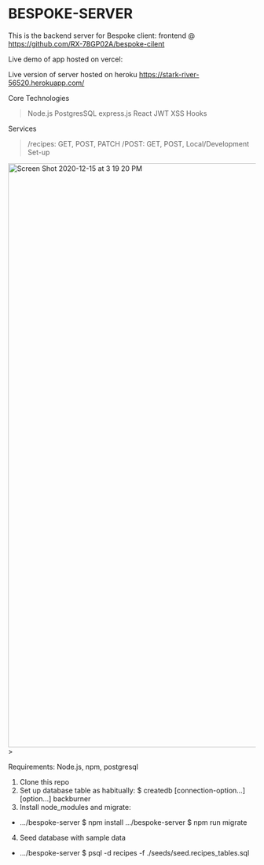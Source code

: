 # BESPOKE-SERVER
This is the backend server for Bespoke client: frontend @ https://github.com/RX-78GP02A/bespoke-cilent

Live demo of app hosted on vercel: 

Live version of server hosted on heroku https://stark-river-56520.herokuapp.com/

Core Technologies

> Node.js
> PostgresSQL
> express.js
> React
> JWT
> XSS
> Hooks


Services

> /recipes: GET, POST, PATCH
> /POST: GET, POST, 
> Local/Development Set-up

<img width="1186" alt="Screen Shot 2020-12-15 at 3 19 20 PM" src="https://user-images.githubusercontent.com/67432727/102273991-2db7e900-3ef1-11eb-8a58-151806abddf8.png">> 

Requirements: Node.js, npm, postgresql

1. Clone this repo
2. Set up database table as habitually: $ createdb [connection-option...][option...] backburner
3. Install node_modules and migrate:
* .../bespoke-server $ npm install .../bespoke-server $ npm run migrate
4. Seed database with sample data
* .../bespoke-server $ psql -d recipes -f ./seeds/seed.recipes_tables.sql
